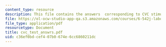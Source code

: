 ```yaml
---
content_type: resource
description: This file contains the answers  corresponding to CVC stimuli test.
file: https://ol-ocw-studio-app-qa.s3.amazonaws.com/courses/6-542j-laboratory-on-the-physiology-acoustics-and-perception-of-speech-fall-2005/c36ef0bdcef407b0674e6cc6860211dc_cvc_test_answrs.pdf
file_type: application/pdf
resourcetype: Document
title: cvc_test_answrs.pdf
uid: c36ef0bd-cef4-07b0-674e-6cc6860211dc
---
```

